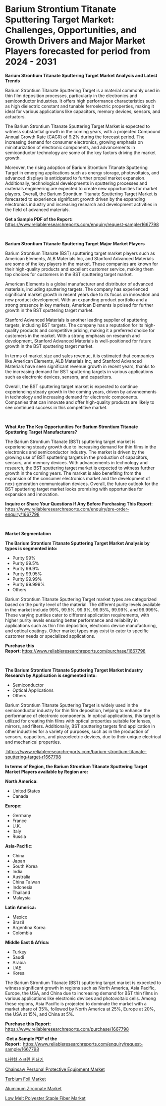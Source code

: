 <p><h1>Barium Strontium Titanate Sputtering Target Market: Challenges, Opportunities, and Growth Drivers and Major Market Players forecasted for period from 2024 - 2031</h1></p><p><strong>Barium Strontium Titanate Sputtering Target Market Analysis and Latest Trends</strong></p>
<p><p>Barium Strontium Titanate Sputtering Target is a material commonly used in thin film deposition processes, particularly in the electronics and semiconductor industries. It offers high performance characteristics such as high dielectric constant and tunable ferroelectric properties, making it ideal for various applications like capacitors, memory devices, sensors, and actuators.</p><p>The Barium Strontium Titanate Sputtering Target Market is expected to witness substantial growth in the coming years, with a projected Compound Annual Growth Rate (CAGR) of 9.2% during the forecast period. The increasing demand for consumer electronics, growing emphasis on miniaturization of electronic components, and advancements in semiconductor technology are some of the key factors driving the market growth.</p><p>Moreover, the rising adoption of Barium Strontium Titanate Sputtering Target in emerging applications such as energy storage, photovoltaics, and advanced displays is anticipated to further propel market expansion. Additionally, technological developments in sputtering processes and materials engineering are expected to create new opportunities for market players. Overall, the Barium Strontium Titanate Sputtering Target Market is forecasted to experience significant growth driven by the expanding electronics industry and increasing research and development activities in the field of advanced materials.</p></p>
<p><strong>Get a Sample PDF of the Report:&nbsp;</strong> <a href="https://www.reliableresearchreports.com/enquiry/request-sample/1667798">https://www.reliableresearchreports.com/enquiry/request-sample/1667798</a></p>
<p>&nbsp;</p>
<p><strong>Barium Strontium Titanate Sputtering Target Major Market Players</strong></p>
<p><p>Barium Strontium Titanate (BST) sputtering target market players such as American Elements, ALB Materials Inc, and Stanford Advanced Materials are some of the key players in the market. These companies are known for their high-quality products and excellent customer service, making them top choices for customers in the BST sputtering target market.</p><p>American Elements is a global manufacturer and distributor of advanced materials, including sputtering targets. The company has experienced significant market growth in recent years due to its focus on innovation and new product development. With an expanding product portfolio and a strong presence in key markets, American Elements is poised for further growth in the BST sputtering target market.</p><p>Stanford Advanced Materials is another leading supplier of sputtering targets, including BST targets. The company has a reputation for its high-quality products and competitive pricing, making it a preferred choice for customers in the market. With a strong emphasis on research and development, Stanford Advanced Materials is well-positioned for future growth in the BST sputtering target market.</p><p>In terms of market size and sales revenue, it is estimated that companies like American Elements, ALB Materials Inc, and Stanford Advanced Materials have seen significant revenue growth in recent years, thanks to the increasing demand for BST sputtering targets in various applications such as electronic devices, sensors, and capacitors. </p><p>Overall, the BST sputtering target market is expected to continue experiencing steady growth in the coming years, driven by advancements in technology and increasing demand for electronic components. Companies that can innovate and offer high-quality products are likely to see continued success in this competitive market.</p></p>
<p>&nbsp;</p>
<p><strong>What Are The Key Opportunities For Barium Strontium Titanate Sputtering Target Manufacturers?</strong></p>
<p><p>The Barium Strontium Titanate (BST) sputtering target market is experiencing steady growth due to increasing demand for thin films in the electronics and semiconductor industry. The market is driven by the growing use of BST sputtering targets in the production of capacitors, sensors, and memory devices. With advancements in technology and research, the BST sputtering target market is expected to witness further growth in the coming years. The market is also benefiting from the expansion of the consumer electronics market and the development of next-generation communication devices. Overall, the future outlook for the BST sputtering target market looks promising with opportunities for expansion and innovation.</p></p>
<p><strong>Inquire or Share Your Questions If Any Before Purchasing This Report:</strong> <a href="https://www.reliableresearchreports.com/enquiry/pre-order-enquiry/1667798">https://www.reliableresearchreports.com/enquiry/pre-order-enquiry/1667798</a></p>
<p>&nbsp;</p>
<p><strong>Market Segmentation</strong></p>
<p><strong>The Barium Strontium Titanate Sputtering Target Market Analysis by types is segmented into:</strong></p>
<p><ul><li>Purity 99%</li><li>Purity 99.5%</li><li>Purity 99.9%</li><li>Purity 99.95%</li><li>Purity 99.99%</li><li>Purity 99.999%</li><li>Others</li></ul></p>
<p><p>Barium Strontium Titanate Sputtering Target market types are categorized based on the purity level of the material. The different purity levels available in the market include 99%, 99.5%, 99.9%, 99.95%, 99.99%, and 99.999%. These varying purities cater to different application requirements, with higher purity levels ensuring better performance and reliability in applications such as thin film deposition, electronic device manufacturing, and optical coatings. Other market types may exist to cater to specific customer needs or specialized applications.</p></p>
<p><strong>Purchase this Report:&nbsp;</strong><a href="https://www.reliableresearchreports.com/purchase/1667798">https://www.reliableresearchreports.com/purchase/1667798</a></p>
<p>&nbsp;</p>
<p><strong>The Barium Strontium Titanate Sputtering Target Market Industry Research by Application is segmented into:</strong></p>
<p><ul><li>Semiconductor</li><li>Optical Applications</li><li>Others</li></ul></p>
<p><p>Barium Strontium Titanate Sputtering Target is widely used in the semiconductor industry for thin film deposition, helping to enhance the performance of electronic components. In optical applications, this target is utilized for creating thin films with optical properties suitable for lenses, mirrors, and filters. Additionally, BST sputtering targets find application in other industries for a variety of purposes, such as in the production of sensors, capacitors, and piezoelectric devices, due to their unique electrical and mechanical properties.</p></p>
<p><a href="https://www.reliableresearchreports.com/barium-strontium-titanate-sputtering-target-r1667798">&nbsp;https://www.reliableresearchreports.com/barium-strontium-titanate-sputtering-target-r1667798</a></p>
<p><strong>In terms of Region, the Barium Strontium Titanate Sputtering Target Market Players available by Region are:</strong></p>
<p>
    <p> <strong> North America: </strong>
        <ul>
            <li>United States</li>
            <li>Canada</li>
        </ul>
        </p> 
    <p> <strong> Europe: </strong>
        <ul>
            <li>Germany</li>
            <li>France</li>
            <li>U.K.</li>
            <li>Italy</li>
            <li>Russia</li>
        </ul>
        </p> 
    <p> <strong> Asia-Pacific: </strong>
        <ul>
            <li>China</li>
            <li>Japan</li>
            <li>South Korea</li>
            <li>India</li>
            <li>Australia</li>
            <li>China Taiwan</li>
            <li>Indonesia</li>
            <li>Thailand</li>
            <li>Malaysia</li>
        </ul>
        </p> 
    <p> <strong> Latin America: </strong>
        <ul>
            <li>Mexico</li>
            <li>Brazil</li>
            <li>Argentina Korea</li>
            <li>Colombia</li>
        </ul>
        </p> 
    <p> <strong> Middle East & Africa: </strong>
        <ul>
            <li>Turkey</li>
            <li>Saudi</li>
            <li>Arabia</li>
            <li>UAE</li>
            <li>Korea</li>
        </ul>
    </p>
    </p>
<p><p>The Barium Strontium Titanate (BST) sputtering target market is expected to witness significant growth in regions such as North America, Asia Pacific, Europe, the USA, and China due to increasing demand for BST thin films in various applications like electronic devices and photovoltaic cells. Among these regions, Asia Pacific is projected to dominate the market with a market share of 35%, followed by North America at 25%, Europe at 20%, the USA at 15%, and China at 5%.</p></p>
<p><strong>Purchase this Report: </strong><a href="https://www.reliableresearchreports.com/purchase/1667798">https://www.reliableresearchreports.com/purchase/1667798</a></p>
<p>&nbsp;<strong>Get a Sample PDF of the Report:&nbsp;&nbsp;</strong><a href="https://www.reliableresearchreports.com/enquiry/request-sample/1667798">https://www.reliableresearchreports.com/enquiry/request-sample/1667798</a></p>
<p><strong></strong></p>
<p><p><a href="https://github.com/fernandotryO5lson96765/Market-Research-Report-List-1/blob/main/720051455417.md">타원형 스크린 인쇄기</a></p><p><a href="https://www.linkedin.com/pulse/chainsaw-personal-protective-equipment-market-size-reveals-4utne">Chainsaw Personal Protective Equipment Market</a></p><p><a href="https://github.com/Glendatilghmankmgz0rbhwpy/Market-Research-Report-List-2/blob/main/terbium-foil-market.md">Terbium Foil Market</a></p><p><a href="https://github.com/DeonteStanton2023/Market-Research-Report-List-1/blob/main/aluminum-zirconate-market.md">Aluminum Zirconate Market</a></p><p><a href="https://www.linkedin.com/pulse/low-melt-polyester-staple-fiber-market-exploring-share-trends-wrfhe">Low Melt Polyester Staple Fiber Market</a></p></p>